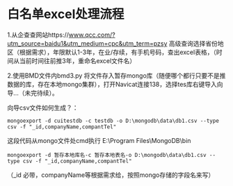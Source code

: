 # 白名单excel处理流程

1.从企查查网站https://www.qcc.com/?utm_source=baidu1&utm_medium=cpc&utm_term=pzsy
高级查询选择省份地区（根据需求），年限默认1-3年，在业/存续，有手机号码，查出excel表格，（时间从当前时间往前推3年，重命名excel文件名）

2.使用BMD文件内bmd3.py 将文件存入暂存mongo库（随便哪个都行只要不是推数据的库，存在本地mongo集群），打开Navicat连接138，选择tes库右键导入向导...（未完待续）。

向导csv文件如何生成？：

```
mongoexport -d cuitestdb -c testdb -o D:\mongodb\data\db1.csv --type csv -f "_id,companyName,compantTel"  
```

   这段代码从mongo文件处cmd执行  E:\Program Files\MongoDB\bin

```
mongoexport -d 暂存本地库名-c 暂存本地表名-o D:\mongodb\data\db1.csv --type csv -f "_id,companyName,compantTel" 
```

（_id 必带，companyName等根据需求给，按照mongo存储的字段名来写）